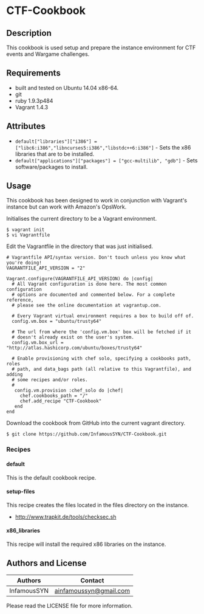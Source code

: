 # CTF-Cookbook

## Description
This cookbook is used setup and prepare the instance environment for CTF events and Wargame challenges.

## Requirements
* built and tested on Ubuntu 14.04 x86-64.
* git
* ruby 1.9.3p484
* Vagrant 1.4.3

## Attributes
* `default["libraries"]["i386"] = ["libc6:i386","libncurses5:i386","libstdc++6:i386"]` - Sets the x86 libraries that are to be installed.
* `default["applications"]["packages"] = ["gcc-multilib", "gdb"]` - Sets software/packages to install.

## Usage
This cookbook has been designed to work in conjunction with Vagrant's instance but can work with Amazon's OpsWork.

Initialises the current directory to be a Vagrant environment.
```
$ vagrant init
$ vi Vagrantfile
```

Edit the Vagrantfile in the directory that was just initialised.
```
# Vagrantfile API/syntax version. Don't touch unless you know what you're doing!
VAGRANTFILE_API_VERSION = "2"

Vagrant.configure(VAGRANTFILE_API_VERSION) do |config|
  # All Vagrant configuration is done here. The most common configuration
  # options are documented and commented below. For a complete reference,
  # please see the online documentation at vagrantup.com.

  # Every Vagrant virtual environment requires a box to build off of.
  config.vm.box = "ubuntu/trusty64"

  # The url from where the 'config.vm.box' box will be fetched if it
  # doesn't already exist on the user's system.
  config.vm.box_url = "http://atlas.hashicorp.com/ubuntu/boxes/trusty64"

  # Enable provisioning with chef solo, specifying a cookbooks path, roles
  # path, and data_bags path (all relative to this Vagrantfile), and adding
  # some recipes and/or roles.
  #
   config.vm.provision :chef_solo do |chef|
     chef.cookbooks_path = "/"
     chef.add_recipe "CTF-Cookbook"
   end
end
```

Download the cookbook from GitHub into the current vagrant directory.
```
$ git clone https://github.com/InfamousSYN/CTF-Cookbook.git
```

### Recipes

#### default
This is the default cookbook recipe.

#### setup-files
This recipe creates the files located in the files directory on the instance.
* http://www.trapkit.de/tools/checksec.sh

#### x86_libraries
This recipe will install the required x86 libraries on the instance.

## Authors and License

|  Authors   | Contact              |
|------------|:--------------------:|
|InfamousSYN |ainfamoussyn@gmail.com|

Please read the LICENSE file for more information.
